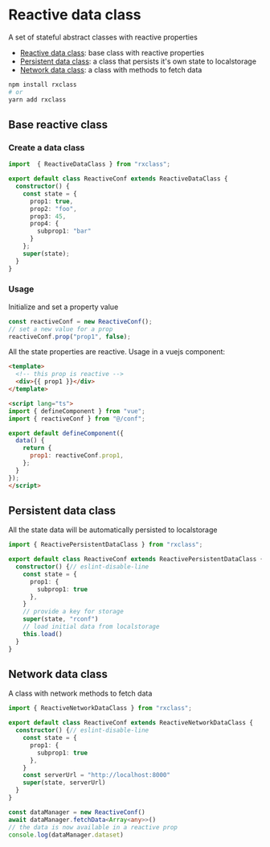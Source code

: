 # Reactive data class

A set of stateful abstract classes with reactive properties

- [Reactive data class](#base-reactive-class): base class with reactive properties
- [Persistent data class](#persistent-data-class): a class that persists it's own state to localstorage
- [Network data class](#network-data-class): a class with methods to fetch data

```bash
npm install rxclass
# or 
yarn add rxclass
```

## Base reactive class

### Create a data class

```typescript
import  { ReactiveDataClass } from "rxclass";

export default class ReactiveConf extends ReactiveDataClass {
  constructor() {
    const state = {
      prop1: true,
      prop2: "foo",
      prop3: 45,
      prop4: {
        subprop1: "bar"
      }
    };
    super(state);
  }
}
```

### Usage

Initialize and set a property value

```typescript
const reactiveConf = new ReactiveConf();
// set a new value for a prop
reactiveConf.prop("prop1", false);
```

All the state properties are reactive. Usage in a vuejs component:

```html
<template>
  <!-- this prop is reactive -->
  <div>{{ prop1 }}</div>
</template>

<script lang="ts">
import { defineComponent } from "vue";
import { reactiveConf } from "@/conf";

export default defineComponent({
  data() {
    return {
      prop1: reactiveConf.prop1,
    };
  }
});
</script>
```

## Persistent data class

All the state data will be automatically persisted to localstorage

```typescript
import { ReactivePersistentDataClass } from "rxclass";

export default class ReactiveConf extends ReactivePersistentDataClass {
  constructor() {// eslint-disable-line
    const state = {
      prop1: {
        subprop1: true
      },
    }
    // provide a key for storage
    super(state, "rconf")
    // load initial data from localstorage
    this.load()
  }
}
```

## Network data class

A class with network methods to fetch data

```typescript
import { ReactiveNetworkDataClass } from "rxclass";

export default class ReactiveConf extends ReactiveNetworkDataClass {
  constructor() {// eslint-disable-line
    const state = {
      prop1: {
        subprop1: true
      },
    }
    const serverUrl = "http://localhost:8000"
    super(state, serverUrl)
  }
}

const dataManager = new ReactiveConf()
await dataManager.fetchData<Array<any>>()
// the data is now available in a reactive prop
console.log(dataManager.dataset)
```